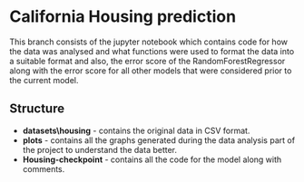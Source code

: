 # California Housing prediction
This branch consists of the jupyter notebook which contains code for how the data was analysed and what functions were used to format the data into a suitable format and also, the error score of the RandomForestRegressor along with the error score for all other models that were considered prior to the current model.

## Structure
- **datasets\housing** - contains the original data in CSV format.
- **plots** - contains all the graphs generated during the data analysis part of the project to understand the data better.
- **Housing-checkpoint** - contains all the code for the model along with comments.
